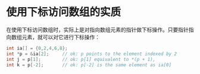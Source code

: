 # 使用下标访问数组的实质

在使用下标访问数组时，实际上是对指向数组元素的指针做下标操作。只要指针指向数组元素，就可以对它进行下标操作：

```C++
int ia[] = {0,2,4,6,8};
int *p = &ia[2];     // ok: p points to the element indexed by 2
int j = p[1];        // ok: p[1] equivalent to *(p + 1),
int k = p[-2];       // ok: p[-2] is the same element as ia[0]
```